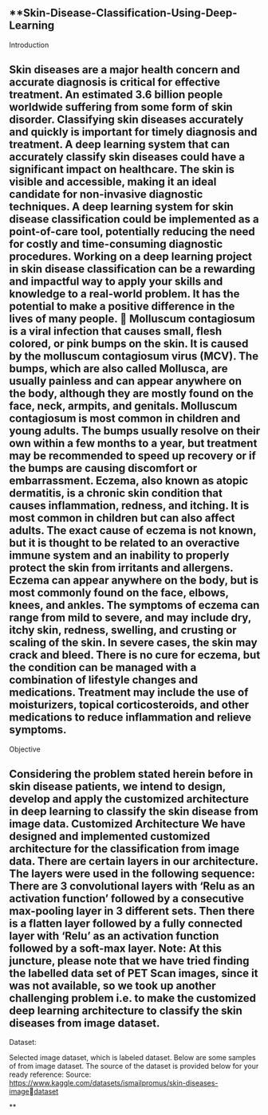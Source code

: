 **Skin-Disease-Classification-Using-Deep-Learning
-----------------------------------------------------------------------------------------------------------------------------------------------------------------------
Introduction 

Skin diseases are a major health concern and accurate diagnosis is critical for effective treatment. An estimated 3.6 billion people worldwide suffering from some form of skin disorder. Classifying skin diseases accurately and quickly is important for timely diagnosis and treatment. A deep learning system that can accurately classify skin diseases could have a significant impact on healthcare. The skin is visible and accessible, making it an ideal candidate for non-invasive diagnostic techniques. A deep learning system for skin disease classification could be implemented as a point-of-care tool, potentially reducing the need for costly and time-consuming diagnostic procedures. Working on a deep learning project in skin disease classification can be a rewarding and impactful way to apply your skills and knowledge to a real-world problem. It has the potential to make a positive difference in the lives of many people.  Molluscum contagiosum is a viral infection that causes small, flesh colored, or pink bumps on the skin. It is caused by the molluscum contagiosum virus (MCV). The bumps, which are also called Mollusca, are usually painless and can appear anywhere on the body, although they are mostly found on the face, neck, armpits, and genitals. Molluscum contagiosum is most common in children and young adults. The bumps usually resolve on their own within a few months to a year, but treatment may be recommended to speed up recovery or if the bumps are causing discomfort or embarrassment. Eczema, also known as atopic dermatitis, is a chronic skin condition that causes inflammation, redness, and itching. It is most common in children but can also affect adults. The exact cause of eczema is not known, but it is thought to be related to an overactive immune system and an inability to properly protect the skin from irritants and allergens. Eczema can appear anywhere on the body, but is most commonly found on the face, elbows, knees, and ankles. The symptoms of eczema can range from mild to severe, and may include dry, itchy skin, redness, swelling, and crusting or scaling of the skin. In severe cases, the skin may crack and bleed. There is no cure for eczema, but the condition can be managed with a combination of lifestyle changes and medications. Treatment may include the use of moisturizers, topical corticosteroids, and other medications to reduce inflammation and relieve symptoms. 
-----------------------------------------------------------------------------------------------------------------------------------------------------------------------
Objective 

Considering the problem stated herein before in skin disease patients, we intend to design, develop and apply the customized architecture in deep learning to classify the skin disease from image data. Customized Architecture We have designed and implemented customized architecture for the classification from image data. There are certain layers in our architecture. The layers were used in the following sequence: There are 3 convolutional layers with ‘Relu as an activation function’ followed by a consecutive max-pooling layer in 3 different sets. Then there is a flatten layer followed by a fully connected layer with ‘Relu’ as an activation function followed by a soft-max layer. Note: At this juncture, please note that we have tried finding the labelled data set of PET Scan images, since it was not available, so we took up another challenging problem i.e. to make the customized deep learning architecture to classify the skin diseases from image dataset.
-----------------------------------------------------------------------------------------------------------------------------------------------------------------------
Dataset: 

Selected image dataset, which is labeled dataset. Below are some samples of from image dataset. 
The source of the dataset is provided below for your ready reference: 
Source: https://www.kaggle.com/datasets/ismailpromus/skin-diseases-imagedataset

**
